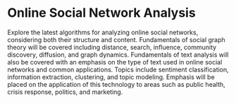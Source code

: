 # Online Social Network Analysis

Explore the latest algorithms for analyzing online social networks, considering both their structure and content. Fundamentals of social graph theory will be covered including distance, search, influence, community discovery, diffusion, and graph dynamics. Fundamentals of text analysis will also be covered with an emphasis on the type of text used in online social networks and common applications. Topics include sentiment classification, information extraction, clustering, and topic modeling. Emphasis will be placed on the application of this technology to areas such as public health, crisis response, politics, and marketing.
